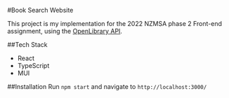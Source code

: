 #Book Search Website

This project is my implementation for the 2022 NZMSA phase 2 Front-end assignment, using the [OpenLibrary API](https://openlibrary.org/developers/api).

##Tech Stack
- React
- TypeScript
- MUI

##Installation
Run ```npm start```
and navigate to ```http://localhost:3000/```